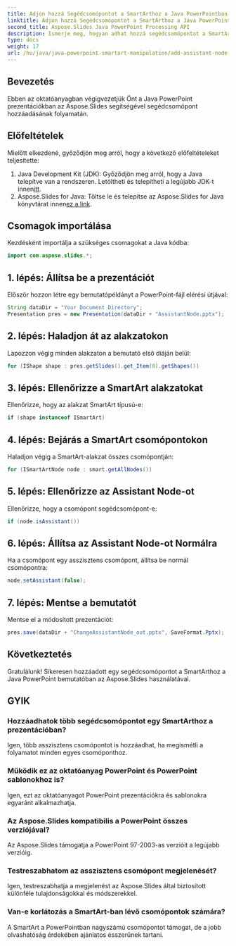 ```yaml
---
title: Adjon hozzá Segédcsomópontot a SmartArthoz a Java PowerPointban
linktitle: Adjon hozzá Segédcsomópontot a SmartArthoz a Java PowerPointban
second_title: Aspose.Slides Java PowerPoint Processing API
description: Ismerje meg, hogyan adhat hozzá segédcsomópontot a SmartArthoz Java PowerPoint prezentációkban az Aspose.Slides használatával. Fejlessze PowerPoint szerkesztési készségeit.
type: docs
weight: 17
url: /hu/java/java-powerpoint-smartart-manipulation/add-assistant-node-smartart-java-powerpoint/
---
```

## Bevezetés
Ebben az oktatóanyagban végigvezetjük Önt a Java PowerPoint prezentációkban az Aspose.Slides segítségével segédcsomópont hozzáadásának folyamatán.
## Előfeltételek
Mielőtt elkezdené, győződjön meg arról, hogy a következő előfeltételeket teljesítette:
1.  Java Development Kit (JDK): Győződjön meg arról, hogy a Java telepítve van a rendszeren. Letöltheti és telepítheti a legújabb JDK-t innen[itt](https://www.oracle.com/java/technologies/javase-jdk15-downloads.html).
2.  Aspose.Slides for Java: Töltse le és telepítse az Aspose.Slides for Java könyvtárat innen[ez a link](https://releases.aspose.com/slides/java/).

## Csomagok importálása
Kezdésként importálja a szükséges csomagokat a Java kódba:
```java
import com.aspose.slides.*;
```
## 1. lépés: Állítsa be a prezentációt
Először hozzon létre egy bemutatópéldányt a PowerPoint-fájl elérési útjával:
```java
String dataDir = "Your Document Directory";
Presentation pres = new Presentation(dataDir + "AssistantNode.pptx");
```
## 2. lépés: Haladjon át az alakzatokon
Lapozzon végig minden alakzaton a bemutató első diáján belül:
```java
for (IShape shape : pres.getSlides().get_Item(0).getShapes())
```
## 3. lépés: Ellenőrizze a SmartArt alakzatokat
Ellenőrizze, hogy az alakzat SmartArt típusú-e:
```java
if (shape instanceof ISmartArt)
```
## 4. lépés: Bejárás a SmartArt csomópontokon
Haladjon végig a SmartArt-alakzat összes csomópontján:
```java
for (ISmartArtNode node : smart.getAllNodes())
```
## 5. lépés: Ellenőrizze az Assistant Node-ot
Ellenőrizze, hogy a csomópont segédcsomópont-e:
```java
if (node.isAssistant())
```
## 6. lépés: Állítsa az Assistant Node-ot Normálra
Ha a csomópont egy asszisztens csomópont, állítsa be normál csomópontra:
```java
node.setAssistant(false);
```
## 7. lépés: Mentse a bemutatót
Mentse el a módosított prezentációt:
```java
pres.save(dataDir + "ChangeAssistantNode_out.pptx", SaveFormat.Pptx);
```

## Következtetés
Gratulálunk! Sikeresen hozzáadott egy segédcsomópontot a SmartArthoz a Java PowerPoint bemutatóban az Aspose.Slides használatával.

## GYIK
### Hozzáadhatok több segédcsomópontot egy SmartArthoz a prezentációban?
Igen, több asszisztens csomópontot is hozzáadhat, ha megismétli a folyamatot minden egyes csomóponthoz.
### Működik ez az oktatóanyag PowerPoint és PowerPoint sablonokhoz is?
Igen, ezt az oktatóanyagot PowerPoint prezentációkra és sablonokra egyaránt alkalmazhatja.
### Az Aspose.Slides kompatibilis a PowerPoint összes verziójával?
Az Aspose.Slides támogatja a PowerPoint 97-2003-as verzióit a legújabb verzióig.
### Testreszabhatom az asszisztens csomópont megjelenését?
Igen, testreszabhatja a megjelenést az Aspose.Slides által biztosított különféle tulajdonságokkal és módszerekkel.
### Van-e korlátozás a SmartArt-ban lévő csomópontok számára?
A SmartArt a PowerPointban nagyszámú csomópontot támogat, de a jobb olvashatóság érdekében ajánlatos ésszerűnek tartani.